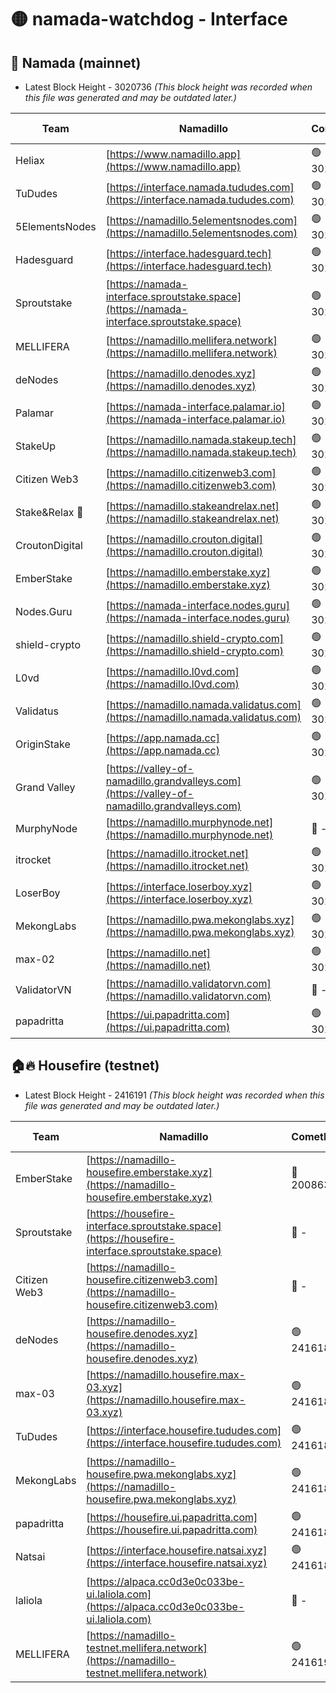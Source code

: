 # 🟡 namada-watchdog - Interface

## 🚀 Namada (mainnet)
- Latest Block Height - 3020736 *(This block height was recorded when this file was generated and may be outdated later.)*

| Team | Namadillo | CometBFT | Indexer | MASP Indexer |
|-|-|-|-|-|
| Heliax | [https://www.namadillo.app](https://www.namadillo.app) | 🟢 3020721 | 🟢 3020721 | 🟢 3020721 |
| TuDudes | [https://interface.namada.tududes.com](https://interface.namada.tududes.com) | 🟢 3020721 | 🟢 3020721 | 🟢 3020721 |
| 5ElementsNodes | [https://namadillo.5elementsnodes.com](https://namadillo.5elementsnodes.com) | 🟢 3020721 | 🟢 3020721 | 🟢 3020721 |
| Hadesguard | [https://interface.hadesguard.tech](https://interface.hadesguard.tech) | 🟢 3020722 | 🟢 3020721 | 🟢 3020721 |
| Sproutstake | [https://namada-interface.sproutstake.space](https://namada-interface.sproutstake.space) | 🟢 3020722 | 🔴 2797937 | 🟢 3020720 |
| MELLIFERA | [https://namadillo.mellifera.network](https://namadillo.mellifera.network) | 🟢 3020723 | 🟢 3020723 | 🟢 3020723 |
| deNodes | [https://namadillo.denodes.xyz](https://namadillo.denodes.xyz) | 🟢 3020723 | 🟢 3020723 | 🟢 3020723 |
| Palamar | [https://namada-interface.palamar.io](https://namada-interface.palamar.io) | 🟢 3020724 | 🟢 3020724 | 🟢 3020724 |
| StakeUp | [https://namadillo.namada.stakeup.tech](https://namadillo.namada.stakeup.tech) | 🟢 3020724 | 🟢 3020724 | 🟢 3020724 |
| Citizen Web3 | [https://namadillo.citizenweb3.com](https://namadillo.citizenweb3.com) | 🟢 3020725 | 🟢 3020724 | 🟢 3020725 |
| Stake&Relax 🦥 | [https://namadillo.stakeandrelax.net](https://namadillo.stakeandrelax.net) | 🟢 3020725 | 🟢 3020725 | 🟢 3020725 |
| CroutonDigital | [https://namadillo.crouton.digital](https://namadillo.crouton.digital) | 🟢 3020726 | 🟢 3020726 | 🟢 3020726 |
| EmberStake | [https://namadillo.emberstake.xyz](https://namadillo.emberstake.xyz) | 🟢 3020726 | 🟢 3020726 | 🟢 3020726 |
| Nodes.Guru | [https://namada-interface.nodes.guru](https://namada-interface.nodes.guru) | 🟢 3020727 | 🟢 3020727 | 🟢 3020727 |
| shield-crypto | [https://namadillo.shield-crypto.com](https://namadillo.shield-crypto.com) | 🟢 3020727 | 🟢 3020727 | 🟢 3020727 |
| L0vd | [https://namadillo.l0vd.com](https://namadillo.l0vd.com) | 🟢 3020728 | 🟢 3020728 | 🟢 3020728 |
| Validatus | [https://namadillo.namada.validatus.com](https://namadillo.namada.validatus.com) | 🟢 3020729 | 🟢 3020728 | 🟢 3020728 |
| OriginStake | [https://app.namada.cc](https://app.namada.cc) | 🟢 3020729 | 🟢 3020729 | 🟢 3020728 |
| Grand Valley | [https://valley-of-namadillo.grandvalleys.com](https://valley-of-namadillo.grandvalleys.com) | 🟢 3020729 | 🟢 3020729 | 🟢 3020729 |
| MurphyNode | [https://namadillo.murphynode.net](https://namadillo.murphynode.net) | 🔴 - | 🔴 - | 🔴 - |
| itrocket | [https://namadillo.itrocket.net](https://namadillo.itrocket.net) | 🟢 3020732 | 🟢 3020732 | 🟢 3020732 |
| LoserBoy | [https://interface.loserboy.xyz](https://interface.loserboy.xyz) | 🟢 3020732 | 🟢 3020732 | 🟢 3020732 |
| MekongLabs | [https://namadillo.pwa.mekonglabs.xyz](https://namadillo.pwa.mekonglabs.xyz) | 🟢 3020733 | 🟢 3020733 | 🟢 3020733 |
| max-02 | [https://namadillo.net](https://namadillo.net) | 🟢 3020734 | 🟢 3020733 | 🟢 3020734 |
| ValidatorVN | [https://namadillo.validatorvn.com](https://namadillo.validatorvn.com) | 🔴 - | 🔴 - | 🔴 - |
| papadritta | [https://ui.papadritta.com](https://ui.papadritta.com) | 🟢 3020736 | 🟢 3020736 | 🟢 3020736 |

## 🏠🔥 Housefire (testnet)
- Latest Block Height - 2416191 *(This block height was recorded when this file was generated and may be outdated later.)*

| Team | Namadillo | CometBFT | Indexer | MASP Indexer |
|-|-|-|-|-|
| EmberStake | [https://namadillo-housefire.emberstake.xyz](https://namadillo-housefire.emberstake.xyz) | 🔴 2008636 | 🔴 - | 🔴 - |
| Sproutstake | [https://housefire-interface.sproutstake.space](https://housefire-interface.sproutstake.space) | 🔴 - | 🔴 - | 🔴 - |
| Citizen Web3 | [https://namadillo-housefire.citizenweb3.com](https://namadillo-housefire.citizenweb3.com) | 🔴 - | 🔴 - | 🔴 - |
| deNodes | [https://namadillo-housefire.denodes.xyz](https://namadillo-housefire.denodes.xyz) | 🟢 2416187 | 🟢 2416187 | 🟢 2416187 |
| max-03 | [https://namadillo.housefire.max-03.xyz](https://namadillo.housefire.max-03.xyz) | 🟢 2416187 | 🔴 2167206 | 🟢 2416187 |
| TuDudes | [https://interface.housefire.tududes.com](https://interface.housefire.tududes.com) | 🟢 2416188 | 🟢 2416188 | 🟢 2416188 |
| MekongLabs | [https://namadillo-housefire.pwa.mekonglabs.xyz](https://namadillo-housefire.pwa.mekonglabs.xyz) | 🟢 2416188 | 🟢 2416188 | 🟢 2416188 |
| papadritta | [https://housefire.ui.papadritta.com](https://housefire.ui.papadritta.com) | 🟢 2416189 | 🟢 2416189 | 🟢 2416189 |
| Natsai | [https://interface.housefire.natsai.xyz](https://interface.housefire.natsai.xyz) | 🟢 2416189 | 🟢 2416189 | 🟢 2416189 |
| laliola | [https://alpaca.cc0d3e0c033be-ui.laliola.com](https://alpaca.cc0d3e0c033be-ui.laliola.com) | 🔴 - | 🔴 - | 🔴 - |
| MELLIFERA | [https://namadillo-testnet.mellifera.network](https://namadillo-testnet.mellifera.network) | 🟢 2416191 | 🟢 2416191 | 🟢 2416191 |

